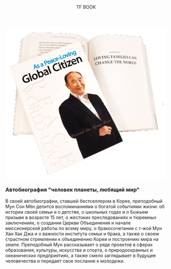 
<!DOCTYPE html>
<html lang="ru">
    <head>
        <meta charset="UTF-8">
        <link rel="stylesheet" href="global-style.css">
        <link rel="stylesheet" href="tf-style.css">
        <link href="https://fonts.googleapis.com/css2?family=Kaushan+Script&family=Montserrat&display=swap" rel="stylesheet">
        <link rel="icon" type="image/png" href="icons/owl.png"/>
    </head>
    <body>
        <header class="header">
            <div class="menu">
                <div class="logo">TF BOOK</div>
<!--
                <nav class="top-menu">
                    <a class="menu-link" href="#">Книга</a>
                    <a class="menu-link" href="#">Привью</a>
                    <a class="menu-link" href="#">Автор</a>
                    <a class="menu-link" href="#">Отзывы</a>
                    <a class="menu-link" href="#">Квест</a>
                    <a class="menu-link" href="#">Заказать</a>
                </nav>                
-->
                <div class="soc">
                    <a class="fb"></a>
                    <a class="ins"></a>
                </div>                     
            </div>
            <section class="header-content">
                <div class=""></div>
            </section>
        </header>
        <section class="content">
            <div class="banner-text">
                <img src="img/book.png">
                <div class="about-book">
                    <h3>Автобиография "человек планеты, любящий мир"</h3>
                    <p>В своей автобиографии, ставшей бестселлером в Корее, преподобный Мун Сон Мён делится воспоминаниями о богатой событиями жизни: об истории своей семьи и о детстве, о школьных годах и о Божьем призыве в возрасте 15 лет, о жестоких преследованиях и тюремных заключениях, о создании Церкви Объединения и начале миссионерской работы по всему миру, о бракосочетании с г-жой Мун Хан Хак Джа и о важности института семьи и брака, а также о своем страстном стремлении к объединению Кореи и построению мира на земле. Преподобный Мун рассказывает о ряде проектов в сферах образования, культуры, искусства и спорта, о природоохранных и океанических предприятиях, а также смело заглядывает в будущее человечества и передает свое послание к молодежи.</p>
                </div>
            </div>
        </section>
    </body>
</html>
